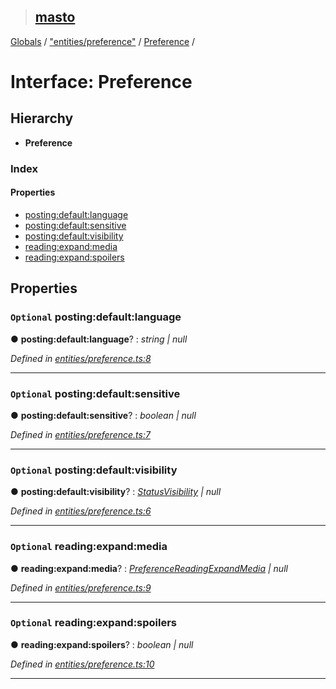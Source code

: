 > ## [masto](../README.md)

[Globals](../globals.md) / ["entities/preference"](../modules/_entities_preference_.md) / [Preference](_entities_preference_.preference.md) /

# Interface: Preference

## Hierarchy

* **Preference**

### Index

#### Properties

* [posting:default:language](_entities_preference_.preference.md#optional-posting:default:language)
* [posting:default:sensitive](_entities_preference_.preference.md#optional-posting:default:sensitive)
* [posting:default:visibility](_entities_preference_.preference.md#optional-posting:default:visibility)
* [reading:expand:media](_entities_preference_.preference.md#optional-reading:expand:media)
* [reading:expand:spoilers](_entities_preference_.preference.md#optional-reading:expand:spoilers)

## Properties

### `Optional` posting:default:language

● **posting:default:language**? : *string | null*

*Defined in [entities/preference.ts:8](https://github.com/neet/masto.js/blob/3506035/src/entities/preference.ts#L8)*

___

### `Optional` posting:default:sensitive

● **posting:default:sensitive**? : *boolean | null*

*Defined in [entities/preference.ts:7](https://github.com/neet/masto.js/blob/3506035/src/entities/preference.ts#L7)*

___

### `Optional` posting:default:visibility

● **posting:default:visibility**? : *[StatusVisibility](../modules/_entities_status_.md#statusvisibility) | null*

*Defined in [entities/preference.ts:6](https://github.com/neet/masto.js/blob/3506035/src/entities/preference.ts#L6)*

___

### `Optional` reading:expand:media

● **reading:expand:media**? : *[PreferenceReadingExpandMedia](../modules/_entities_preference_.md#preferencereadingexpandmedia) | null*

*Defined in [entities/preference.ts:9](https://github.com/neet/masto.js/blob/3506035/src/entities/preference.ts#L9)*

___

### `Optional` reading:expand:spoilers

● **reading:expand:spoilers**? : *boolean | null*

*Defined in [entities/preference.ts:10](https://github.com/neet/masto.js/blob/3506035/src/entities/preference.ts#L10)*

___